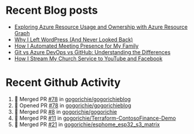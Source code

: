 # Recent Blog posts
<!-- BLOG-POST-LIST:START -->
- [Exploring Azure Resource Usage and Ownership with Azure Resource Graph](https://www.gogorichie.com/blog/microsoft/azure-resource-graph/)
- [Why I Left WordPress &lpar;And Never Looked Back&rpar;](https://www.gogorichie.com/blog/microsoft/so-long-wordpress/)
- [How I Automated Meeting Presence for My Family](https://www.gogorichie.com/blog/office-meeting-indicator/)
- [Git vs Azure DevOps vs GitHub: Understanding the Differences](https://www.gogorichie.com/blog/microsoft/gitvsghvsado/)
- [How I Stream My Church Service to YouTube and Facebook](https://www.gogorichie.com/blog/church_live_stream/)
<!-- BLOG-POST-LIST:END -->


# Recent Github Activity
<!--START_SECTION:activity-->
1. 🎉 Merged PR [#78](https://github.com/gogorichie/gogorichieblog/pull/78) in [gogorichie/gogorichieblog](https://github.com/gogorichie/gogorichieblog)
2. 💪 Opened PR [#78](https://github.com/gogorichie/gogorichieblog/pull/78) in [gogorichie/gogorichieblog](https://github.com/gogorichie/gogorichieblog)
3. 🎉 Merged PR [#8](https://github.com/gogorichie/gogorichie/pull/8) in [gogorichie/gogorichie](https://github.com/gogorichie/gogorichie)
4. 🎉 Merged PR [#11](https://github.com/gogorichie/Terraform-ContosoFinance-Demo/pull/11) in [gogorichie/Terraform-ContosoFinance-Demo](https://github.com/gogorichie/Terraform-ContosoFinance-Demo)
5. 🎉 Merged PR [#21](https://github.com/gogorichie/esphome_esp32_s3_matrix/pull/21) in [gogorichie/esphome_esp32_s3_matrix](https://github.com/gogorichie/esphome_esp32_s3_matrix)
<!--END_SECTION:activity-->

